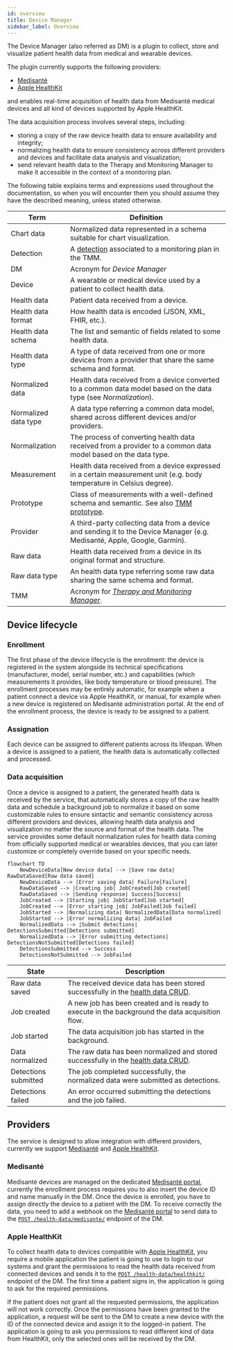 ```yaml
---
id: overview
title: Device Manager
sidebar_label: Overview
---
```


<!--
WARNING: this file was automatically generated by Mia-Platform Doc Aggregator.
DO NOT MODIFY IT BY HAND.
Instead, modify the source file and run the aggregator to regenerate this file.
-->

The Device Manager (also referred as DM) is a plugin to collect, store and visualize patient health data from medical and wearable devices.

The plugin currently supports the following providers:

- [Medisanté][medisante]
- [Apple HealthKit][apple-healthkit]

and enables real-time acquisition of health data from Medisanté medical devices and all kind of devices supported by Apple HealthKit.

The data acquisition process involves several steps, including:

- storing a copy of the raw device health data to ensure availability and integrity;
- normalizing health data to ensure consistency across different providers and devices and facilitate data analysis and visualization; 
- send relevant health data to the Therapy and Monitoring Manager to make it accessible in the context of a monitoring plan. 

The following table explains terms and expressions used throughout the documentation, so when you will encounter them you should assume they have the described meaning, unless stated otherwise.

| Term                 | Definition                                                                                                                |
|----------------------|---------------------------------------------------------------------------------------------------------------------------|
| Chart data           | Normalized data represented in a schema suitable for chart visualization.                                                 |
| Detection            | A [detection][tmm-detections] associated to a monitoring plan in the TMM.                                                 |
| DM                   | Acronym for *Device Manager*                                                                                            |
| Device               | A wearable or medical device used by a patient to collect health data.                                                    |
| Health data          | Patient data received from a device.                                                                                      |
| Health data format   | How health data is encoded (JSON, XML, FHIR, etc.).                                                                       |
| Health data schema   | The list and semantic of fields related to some health data.                                                              |
| Health data type     | A type of data received from one or more devices from a provider that share the same schema and format.                   |
| Normalized data      | Health data received from a device converted to a common data model based on the data type (see *Normalization*).         |
| Normalized data type | A data type referring a common data model, shared across different devices and/or providers.                              |
| Normalization        | The process of converting health data received from a provider to a common data model based on the data type.             |
| Measurement          | Health data received from a device expressed in a certain measurement unit (e.g. body temperature in Celsius degree).     |
| Prototype            | Class of measurements with a well-defined schema and semantic. See also [TMM prototype][tmm-prototypes].                  |
| Provider             | A third-party collecting data from a device and sending it to the Device Manager (e.g. Medisanté, Apple, Google, Garmin). |
| Raw data             | Health data received from a device in its original format and structure.                                                  |
| Raw data type        | An health data type referring some raw data sharing the same schema and format.                                           |
| TMM                  | Acronym for [*Therapy and Monitoring Manager*][tmm].                                                                      |

## Device lifecycle

### Enrollment

The first phase of the device lifecycle is the enrollment: the device is registered in the system alongside its technical specifications (manufacturer, model, serial number, etc.) and capabilities (which measurements it provides, like body temperature or blood pressure).
The enrollment processes may be entirely automatic, for example when a patient connect a device via Apple HealthKit, or manual, for example when a new device is registered on Medisanté administration portal.
At the end of the enrollment process, the device is ready to be assigned to a patient.

### Assignation

Each device can be assigned to different patients across its lifespan. When a device is assigned to a patient, the health data is automatically collected and processed.

### Data acquisition

Once a device is assigned to a patient, the generated health data is received by the service, that automatically stores a copy of the raw health data and schedule a background job to normalize it based on some customizable rules to ensure sintactic and semantic consistency across different providers and devices, allowing health data analysis and visualization no matter the source and format of the health data.
The service provides some default normalization rules for health data coming from officially supported medical or wearables devices, that you can later customize or completely override based on your specific needs.

```mermaid
flowchart TD
    NewDeviceData[New device data] --> |Save raw data| RawDataSaved[Raw data saved]
    NewDeviceData --> |Error saving data| Failure[Failure]
    RawDataSaved --> |Creating job| JobCreated[Job created]
    RawDataSaved --> |Sending response| Success[Success]
    JobCreated --> |Starting job| JobStarted[Job started]
    JobCreated --> |Error starting job| JobFailed[Job failed]
    JobStarted --> |Normalizing data| NormalizedData[Data normalized]
    JobStarted --> |Error normalizing data| JobFailed
    NormalizedData --> |Submit detections| DetectionsSubmitted[Detections submitted]
    NormalizedData --> |Error submitting detections| DetectionsNotSubmitted[Detections failed]
    DetectionsSubmitted --> Success
    DetectionsNotSubmitted --> JobFailed
```

| State                | Description                                                                                           |
|----------------------|-------------------------------------------------------------------------------------------------------|
| Raw data saved       | The received device data has been stored successfully in the [health data CRUD][crud-health-data].    |
| Job created          | A new job has been created and is ready to execute in the background the data acquisition flow.       |
| Job started          | The data acquisition job has started in the background.                                               |
| Data normalized      | The raw data has been normalized and stored successfully in the [health data CRUD][crud-health-data]. |
| Detections submitted | The job completed successfully, the normalized data were submitted as detections.                     |
| Detections failed    | An error occurred submitting the detections and the job failed.                                       |

## Providers

The service is designed to allow integration with different providers, currently we support [Medisanté][medisante] and [Apple HealthKit][apple-healthkit].

### Medisanté

Medisanté devices are managed on the dedicated [Medisanté portal][medisante-devices], currently the enrollment process requires you to also insert the device ID and name manually in the DM.
Once the device is enrolled, you have to assign directly the device to a patient with the DM.
To receive correctly the data, you need to add a webhook on the [Medisanté portal][medisante-webhooks] to send data to the [`POST /health-data/medisante/`][post-health-data-medisante] endpoint of the DM.

### Apple HealthKit

To collect health data to devices compatible with [Apple HealthKit][apple-healthkit], you require a mobile application the patient is going to use to login to our systems and grant the permissions to read the health data received from connected devices and sends it to the [`POST /health-data/healthkit/`][post-health-data-healthkit] endpoint of the DM. The first time a patient signs in, the application is going to ask for the required permissions.

If the patient does not grant all the requested permissions, the application will not work correctly.
Once the permissions have been granted to the application, a request will be sent to the DM to create a new device with the ID of the connected device and assign it to the logged-in patient.
The application is going to ask you permissions to read different kind of data from HealthKit, only the selected ones will be received by the DM.


[apple-healthkit]: https://developer.apple.com/documentation/healthkit
[medisante]: https://www.medisante-group.com/
[medisante-devices]: https://devices.medisante.net/devices
[medisante-webhooks]: https://devices.medisante.net/webhooks

[tmm]: /runtime_suite/therapy-and-monitoring-manager/10_overview.md
[tmm-detections]: /runtime_suite/therapy-and-monitoring-manager/10_overview.md#detections
[tmm-prototypes]: /runtime_suite/therapy-and-monitoring-manager/10_overview.md#prototypes

[crud-health-data]: /runtime_suite/device-manager/20_configuration.md#health-data
[post-health-data-medisante]: /runtime_suite/device-manager/30_usage.md#post-health-datamedisanteformat
[post-health-data-healthkit]: /runtime_suite/device-manager/30_usage.md#post-health-datahealthkitformat
